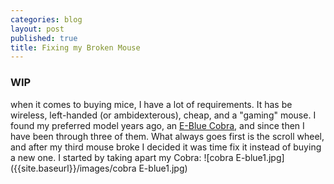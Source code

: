 ```yaml
---
categories: blog
layout: post
published: true
title: Fixing my Broken Mouse
---
```

### WIP
when it comes to buying mice, I have a lot of requirements. It has be wireless, left-handed (or ambidexterous), cheap, and a "gaming" mouse. I found my preferred model years ago, an [E-Blue Cobra](https://www.amazon.com/Ergonomic-Gaming-Bigger-Scroll-EMS151BK/dp/B00DS6AJ86), and since then I have been through three of them. What always goes first is the scroll wheel, and after my third mouse broke I decided it was time fix it instead of buying a new one. I started by taking apart my Cobra: ![cobra E-blue1.jpg]({{site.baseurl}}/images/cobra E-blue1.jpg)
